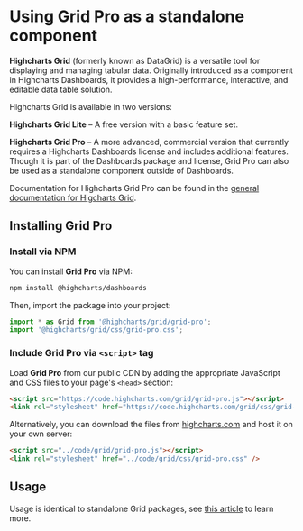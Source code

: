 # Using Grid Pro as a standalone component

**Highcharts Grid** (formerly known as DataGrid) is a versatile tool for displaying and managing tabular data. Originally introduced as a component in Highcharts Dashboards, it provides a high-performance, interactive, and editable data table solution.

Highcharts Grid is available in two versions:

**Highcharts Grid Lite** – A free version with a basic feature set.

**Highcharts Grid Pro** – A more advanced, commercial version that currently requires a Highcharts Dashboards license and includes additional features. Though it is part of the Dashboards package and license, Grid Pro can also be used as a standalone component outside of Dashboards.

Documentation for Highcharts Grid Pro can be found in the [general documentation for Higcharts Grid](https://www.highcharts.com/docs/grid/general).

## Installing Grid Pro

### Install via NPM

You can install **Grid Pro** via NPM:

```bash
npm install @highcharts/dashboards
```

Then, import the package into your project:

```js
import * as Grid from '@highcharts/grid/grid-pro';
import '@highcharts/grid/css/grid-pro.css';
```

### Include Grid Pro via `<script>` tag

Load **Grid Pro** from our public CDN by adding the appropriate JavaScript and CSS files to your page's `<head>` section:

```html
<script src="https://code.highcharts.com/grid/grid-pro.js"></script>
<link rel="stylesheet" href="https://code.highcharts.com/grid/css/grid-pro.css" />
```

Alternatively, you can download the files from [highcharts.com](https://www.highcharts.com/download/) and host it on your own server:

```html
<script src="../code/grid/grid-pro.js"></script>
<link rel="stylesheet" href="../code/grid/css/grid-pro.css" />
```

## Usage
Usage is identical to standalone Grid packages, see [this article](https://www.highcharts.com/docs/grid/general) to learn more.
